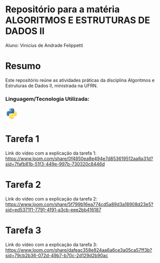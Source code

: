 # Repositório para a matéria ALGORITMOS E ESTRUTURAS DE DADOS II

Aluno: Vinicius de Andrade Felippetti 

# Resumo
Este repositório reúne as atividades práticas da disciplina Algoritmos e Estruturas de Dados II, ministrada na UFRN.
<h3 align="left">Linguagem/Tecnologia Utilizada:</h3>
<p align="left"> <a href="https://www.python.org" target="_blank" rel="noreferrer"> <img src="https://raw.githubusercontent.com/devicons/devicon/master/icons/python/python-original.svg" alt="python" width="40" height="40"/> </a> </p>

# Tarefa 1
Link do vídeo com a explicação da tarefa 1: 
 https://www.loom.com/share/0f4850ea8e494e7d853619512aa8a31d?sid=7fafb81b-51f3-449e-997b-730320c8446d

# Tarefa 2
Link do vídeo com a explicação da tarefa 2: 
 https://www.loom.com/share/5f799b16ea774cd5a89d3a18908d23e5?sid=ed5371f1-7791-4f91-a3cb-eee2bb416187
 
# Tarefa 3
Link do vídeo com a explicação da tarefa 3: 
https://www.loom.com/share/dafeac358e824aa6a6ce3a05ca57ff3b?sid=79cb2b36-072d-49b7-b70c-2d129d2b90ac


